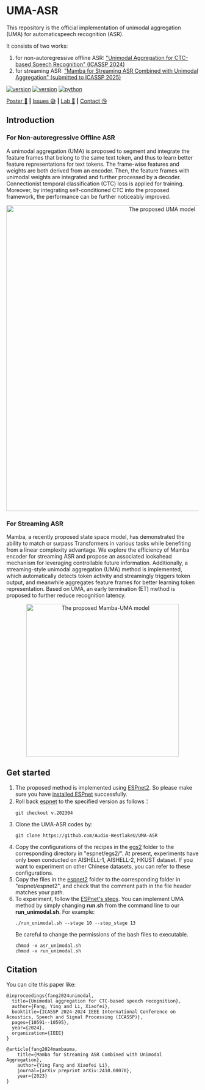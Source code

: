 <!--
 * @Author: FnoY fangying@westlake.edu.cn
 * @LastEditors: fnoy 1084585914@qq.com
 * @LastEditTime: 2024-10-09 15:02:11
 * @FilePath: \UMA-ASR\README.md
-->
# UMA-ASR
This repository is the official implementation of unimodal aggregation (UMA) for automaticspeech recognition (ASR).

It consists of two works:
1. for non-autoregressive offline ASR: ["Unimodal Aggregation for CTC-based Speech Recognition" (ICASSP 2024)](https://ieeexplore.ieee.org/abstract/document/10448248)
2. for streaming ASR: ["Mamba for Streaming ASR Combined with Unimodal Aggregation" (submitted to ICASSP 2025)](https://arxiv.org/abs/2410.00070)
 
<div>
    </p>
    <a href="https://github.com/Audio-WestlakeU/UMA-ASR/"><img src="https://img.shields.io/badge/Platform-linux-lightgrey" alt="version"></a>
    <a href="https://github.com/Audio-WestlakeU/UMA-ASR/"><img src="https://img.shields.io/badge/Python-3.9-orange" alt="version"></a>
    <a href="https://github.com/Audio-WestlakeU/UMA-ASR/"><img src="https://img.shields.io/badge/PyTorch-1.13-brightgreen" alt="python"></a>
</div>

[Poster :star_struck:](https://sigport.org/sites/default/files/docs/fangying_UMA_poster4.0.pdf) **|** [Issues :sweat_smile:](https://github.com/Audio-WestlakeU/UMA-ASR/issues)
 **|** [Lab :hear_no_evil:](https://github.com/Audio-WestlakeU) **|** [Contact :kissing_heart:](fangying@westlake.edu.cn)

## Introduction

### For Non-autoregressive Offline ASR
A unimodal aggregation (UMA) is proposed to segment and integrate the feature frames that belong to the same text token, and thus to learn better feature representations for text tokens. The frame-wise features and weights are both derived from an encoder. Then, the feature frames with unimodal weights are integrated and further processed by a decoder. Connectionist temporal classification (CTC) loss is applied for training. Moreover, by integrating self-conditioned CTC into the proposed framework, the performance can be further noticeably improved.

<div align="center">
<image src="./uma.png"  width="800" alt="The proposed UMA model" />
</div>

### For Streaming ASR
Mamba, a recently proposed state space model, has demonstrated the ability to match or surpass Transformers in various tasks while benefiting from a linear complexity advantage. We explore the efficiency of Mamba encoder for streaming ASR and propose an associated lookahead mechanism for leveraging controllable future information. Additionally, a streaming-style unimodal aggregation (UMA) method is
implemented, which automatically detects token activity and streamingly triggers token output, and meanwhile aggregates feature frames for better learning token representation. Based on UMA, an early termination (ET) method is proposed to further reduce recognition latency.

<div align="center">
<image src="./mamba_uma.png"  width="400" alt="The proposed Mamba-UMA model" />
</div>


## Get started
1. The proposed method is implemented using [ESPnet2](https://github.com/espnet/espnet). So please make sure you have [installed ESPnet](https://espnet.github.io/espnet/installation.html#) successfully. 
2. Roll back [espnet](https://github.com/espnet/espnet/tree/v.202304) to the specified version as follows：
    ```
    git checkout v.202304
    ```
3. Clone the UMA-ASR codes by:
   ```
   git clone https://github.com/Audio-WestlakeU/UMA-ASR
   ```
4. Copy the configurations of the recipes in the [egs2](https://github.com/Audio-WestlakeU/UMA-ASR/tree/main/egs2) folder to the corresponding directory in "espnet/egs2/". At present, experiments have only been conducted on AISHELL-1, AISHELL-2, HKUST dataset. If you want to experiment on other Chinese datasets, you can refer to these configurations.  
5. Copy the files in the [espnet2](https://github.com/Audio-WestlakeU/UMA-ASR/tree/main/espnet2) folder to the corresponding folder in "espnet/espnet2", and check that the comment path in the file header matches your path.
6. To experiment, follow the [ESPnet's steps](https://espnet.github.io/espnet/espnet2_tutorial.html#recipes-using-espnet2). You can implement UMA method by simply changing **run.sh** from the command line to our **run_unimodal.sh**.  For example:
    ```
    ./run_unimodal.sh --stage 10 --stop_stage 13
    ```
    Be careful to change the permissions of the bash files to executable.
    ```
    chmod -x asr_unimodal.sh
    chmod -x run_unimodal.sh
    ```

## Citation
You can cite this paper like:

```
@inproceedings{fang2024unimodal,
  title={Unimodal aggregation for CTC-based speech recognition},
  author={Fang, Ying and Li, Xiaofei},
  booktitle={ICASSP 2024-2024 IEEE International Conference on Acoustics, Speech and Signal Processing (ICASSP)},
  pages={10591--10595},
  year={2024},
  organization={IEEE}
}

@article{fang2024mambauma,
    title={Mamba for Streaming ASR Combined with Unimodal Aggregation},
    author={Ying Fang and Xiaofei Li},
    journal={arXiv preprint arXiv:2410.00070},
    year={2023}
}
```
